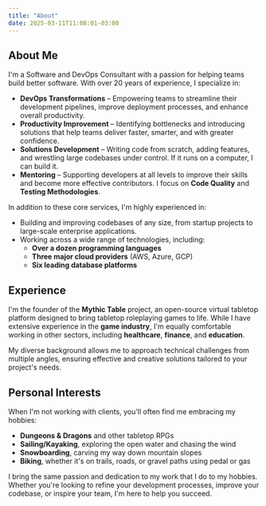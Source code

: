 ```yaml
---
title: "About"
date: 2025-03-11T11:08:01-03:00
---
```


## About Me

I'm a Software and DevOps Consultant with a passion for helping teams build better software. With over 20 years of experience, I specialize in:

- **DevOps Transformations** – Empowering teams to streamline their development pipelines, improve deployment processes, and enhance overall productivity.
- **Productivity Improvement** – Identifying bottlenecks and introducing solutions that help teams deliver faster, smarter, and with greater confidence.
- **Solutions Development** – Writing code from scratch, adding features, and wrestling large codebases under control. If it runs on a computer, I can build it.
- **Mentoring** – Supporting developers at all levels to improve their skills and become more effective contributors. I focus on **Code Quality** and **Testing Methodologies**.

In addition to these core services, I'm highly experienced in:

- Building and improving codebases of any size, from startup projects to large-scale enterprise applications.
- Working across a wide range of technologies, including:
  - **Over a dozen programming languages**
  - **Three major cloud providers** (AWS, Azure, GCP)
  - **Six leading database platforms**

## Experience

I'm the founder of the **Mythic Table** project, an open-source virtual tabletop platform designed to bring tabletop roleplaying games to life. While I have extensive experience in the **game industry**, I'm equally comfortable working in other sectors, including **healthcare**, **finance**, and **education**.

My diverse background allows me to approach technical challenges from multiple angles, ensuring effective and creative solutions tailored to your project's needs.

## Personal Interests

When I'm not working with clients, you'll often find me embracing my hobbies:

- **Dungeons & Dragons** and other tabletop RPGs
- **Sailing/Kayaking**, exploring the open water and chasing the wind
- **Snowboarding**, carving my way down mountain slopes
- **Biking**, whether it's on trails, roads, or gravel paths using pedal or gas

I bring the same passion and dedication to my work that I do to my hobbies. Whether you're looking to refine your development processes, improve your codebase, or inspire your team, I'm here to help you succeed.

